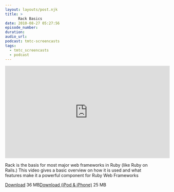 ```yaml
---
layout: layouts/post.njk
title: >
      Rack Basics
date: 2010-08-27 05:27:56
episode_number: 
duration: 
audio_url: 
podcast: tmtc-screencasts
tags: 
  - tmtc_screencasts
  - podcast
---
```


<iframe src="http://player.vimeo.com/video/14472523?title=0&amp;byline=0&amp;portrait=0" width="540" height="304" frameborder="0"></iframe>

Rack is the basis for most major web frameworks in Ruby (like Ruby on Rails.) This video gives a basic overview on how it is used and what features make it a powerful component for Ruby Web Frameworks

[Download](http://traffic.libsyn.com/tmtc/RackBasics.m4v) 36 MB[Download (iPod & iPhone)](http://traffic.libsyn.com/tmtc/RackBasics_-_iPhone.m4v) 25 MB
